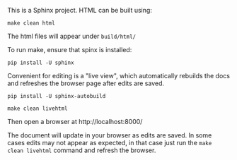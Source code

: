 This is a Sphinx project. HTML can be built using:

```
make clean html
```

The html files will appear under `build/html/`

To run make, ensure that spinx is installed:

```
pip install -U sphinx
```

Convenient for editing is a "live view", which automatically rebuilds
the docs and refreshes the browser page after edits are saved.

```
pip install -U sphinx-autobuild

make clean livehtml
```

Then open a browser at http://localhost:8000/


The document will update in your browser as edits are saved. In some 
cases edits may not appear as expected, in that case just run 
the ``make clean livehtml`` command and refresh the browser.
